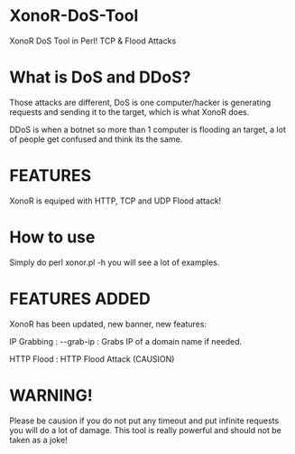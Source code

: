 # XonoR-DoS-Tool
XonoR DoS Tool in Perl! TCP &amp; Flood Attacks

# What is DoS and DDoS?
Those attacks are different, DoS is one computer/hacker is generating requests
and sending it to the target, which is what XonoR does.

DDoS is when a botnet so more than 1 computer is flooding an target, a lot of people get confused and think its the same.

# FEATURES
XonoR is equiped with HTTP, TCP and UDP Flood attack!

# How to use
Simply do perl xonor.pl -h you will see a lot of examples.

# FEATURES ADDED
XonoR has been updated, new banner, new features:

IP Grabbing : --grab-ip : Grabs IP of a domain name if needed.

HTTP Flood : HTTP Flood Attack (CAUSION)

# WARNING!
Please be causion if you do not put any timeout and put infinite requests you will do a lot of damage.
This tool is really powerful and should not be taken as a joke!
